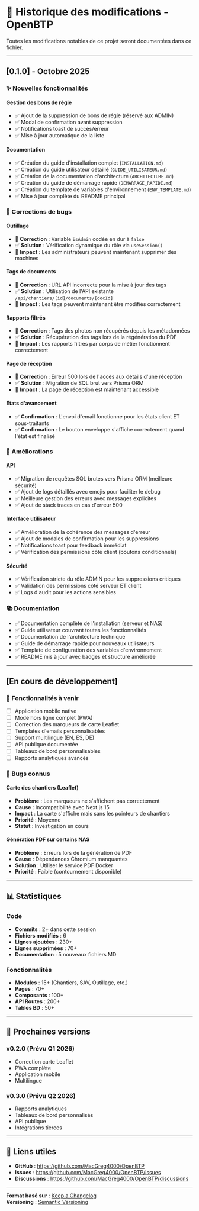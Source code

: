 # 📝 Historique des modifications - OpenBTP

Toutes les modifications notables de ce projet seront documentées dans ce fichier.

---

## [0.1.0] - Octobre 2025

### ✨ Nouvelles fonctionnalités

#### Gestion des bons de régie
- ✅ Ajout de la suppression de bons de régie (réservé aux ADMIN)
- ✅ Modal de confirmation avant suppression
- ✅ Notifications toast de succès/erreur
- ✅ Mise à jour automatique de la liste

#### Documentation
- ✅ Création du guide d'installation complet (`INSTALLATION.md`)
- ✅ Création du guide utilisateur détaillé (`GUIDE_UTILISATEUR.md`)
- ✅ Création de la documentation d'architecture (`ARCHITECTURE.md`)
- ✅ Création du guide de démarrage rapide (`DEMARRAGE_RAPIDE.md`)
- ✅ Création du template de variables d'environnement (`ENV_TEMPLATE.md`)
- ✅ Mise à jour complète du README principal

### 🐛 Corrections de bugs

#### Outillage
- 🔧 **Correction** : Variable `isAdmin` codée en dur à `false`
- ✅ **Solution** : Vérification dynamique du rôle via `useSession()`
- 📝 **Impact** : Les administrateurs peuvent maintenant supprimer des machines

#### Tags de documents
- 🔧 **Correction** : URL API incorrecte pour la mise à jour des tags
- ✅ **Solution** : Utilisation de l'API existante `/api/chantiers/[id]/documents/[docId]`
- 📝 **Impact** : Les tags peuvent maintenant être modifiés correctement

#### Rapports filtrés
- 🔧 **Correction** : Tags des photos non récupérés depuis les métadonnées
- ✅ **Solution** : Récupération des tags lors de la régénération du PDF
- 📝 **Impact** : Les rapports filtrés par corps de métier fonctionnent correctement

#### Page de réception
- 🔧 **Correction** : Erreur 500 lors de l'accès aux détails d'une réception
- ✅ **Solution** : Migration de SQL brut vers Prisma ORM
- 📝 **Impact** : La page de réception est maintenant accessible

#### États d'avancement
- ✅ **Confirmation** : L'envoi d'email fonctionne pour les états client ET sous-traitants
- ✅ **Confirmation** : Le bouton enveloppe s'affiche correctement quand l'état est finalisé

### 🔄 Améliorations

#### API
- ✅ Migration de requêtes SQL brutes vers Prisma ORM (meilleure sécurité)
- ✅ Ajout de logs détaillés avec emojis pour faciliter le debug
- ✅ Meilleure gestion des erreurs avec messages explicites
- ✅ Ajout de stack traces en cas d'erreur 500

#### Interface utilisateur
- ✅ Amélioration de la cohérence des messages d'erreur
- ✅ Ajout de modales de confirmation pour les suppressions
- ✅ Notifications toast pour feedback immédiat
- ✅ Vérification des permissions côté client (boutons conditionnels)

#### Sécurité
- ✅ Vérification stricte du rôle ADMIN pour les suppressions critiques
- ✅ Validation des permissions côté serveur ET client
- ✅ Logs d'audit pour les actions sensibles

### 📚 Documentation

- ✅ Documentation complète de l'installation (serveur et NAS)
- ✅ Guide utilisateur couvrant toutes les fonctionnalités
- ✅ Documentation de l'architecture technique
- ✅ Guide de démarrage rapide pour nouveaux utilisateurs
- ✅ Template de configuration des variables d'environnement
- ✅ README mis à jour avec badges et structure améliorée

---

## [En cours de développement]

### 🚧 Fonctionnalités à venir

- [ ] Application mobile native
- [ ] Mode hors ligne complet (PWA)
- [ ] Correction des marqueurs de carte Leaflet
- [ ] Templates d'emails personnalisables
- [ ] Support multilingue (EN, ES, DE)
- [ ] API publique documentée
- [ ] Tableaux de bord personnalisables
- [ ] Rapports analytiques avancés

### 🐛 Bugs connus

#### Carte des chantiers (Leaflet)
- **Problème** : Les marqueurs ne s'affichent pas correctement
- **Cause** : Incompatibilité avec Next.js 15
- **Impact** : La carte s'affiche mais sans les pointeurs de chantiers
- **Priorité** : Moyenne
- **Statut** : Investigation en cours

#### Génération PDF sur certains NAS
- **Problème** : Erreurs lors de la génération de PDF
- **Cause** : Dépendances Chromium manquantes
- **Solution** : Utiliser le service PDF Docker
- **Priorité** : Faible (contournement disponible)

---

## 📊 Statistiques

### Code
- **Commits** : 2+ dans cette session
- **Fichiers modifiés** : 6
- **Lignes ajoutées** : 230+
- **Lignes supprimées** : 70+
- **Documentation** : 5 nouveaux fichiers MD

### Fonctionnalités
- **Modules** : 15+ (Chantiers, SAV, Outillage, etc.)
- **Pages** : 70+
- **Composants** : 100+
- **API Routes** : 200+
- **Tables BD** : 50+

---

## 🎯 Prochaines versions

### v0.2.0 (Prévu Q1 2026)
- Correction carte Leaflet
- PWA complète
- Application mobile
- Multilingue

### v0.3.0 (Prévu Q2 2026)
- Rapports analytiques
- Tableaux de bord personnalisés
- API publique
- Intégrations tierces

---

## 🔗 Liens utiles

- **GitHub** : https://github.com/MacGreg4000/OpenBTP
- **Issues** : https://github.com/MacGreg4000/OpenBTP/issues
- **Discussions** : https://github.com/MacGreg4000/OpenBTP/discussions

---

**Format basé sur** : [Keep a Changelog](https://keepachangelog.com/fr/1.0.0/)  
**Versioning** : [Semantic Versioning](https://semver.org/lang/fr/)

